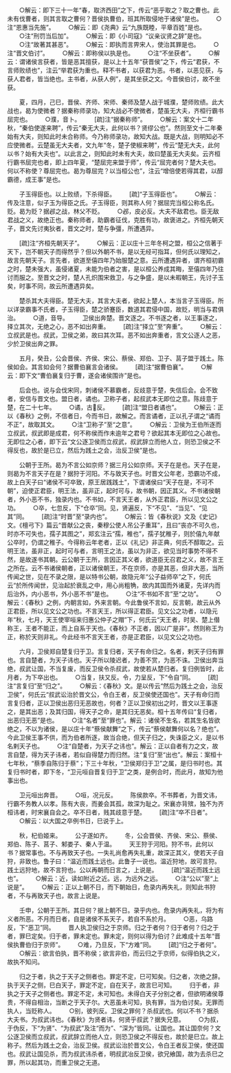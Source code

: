 <!-- { "loadSidebar": true } -->
　　○解云：即下三十一年“春，取济西田”之下，传云“恶乎取之？取之曹也。此未有伐曹者，则其言取之曹何？晋侯执曹伯，班其所取侵地于诸侯”是也。
　　○注“恩惠当先施”。
　　○解云：即《尧典》云“九族既睦，平章百姓”是也。
　　○注“刑罚当后加”。
　　○解云：即《小司寇》“议亲议贤之辞”是也。
　　○注“故著其甚恶”。
　　○解云：即执而言畀宋人，使治其罪是也。
　　○注“晋文伯讨”。
　　○解云：即称侯以执是也。
　　○注“不坐获者”。
　　○解云：谓诸侯言获者，皆是恶其擅获，是以上十五年“获晋侯”之下，传云“君获，不言师败绩也”，注云“举君获为重也。释不书者，以获君为恶。书者，以恶见获，与获人君者，皆当绝也。主书者，从获人例”，是其坐获之文。今晋侯伯讨，故不坐获。

　　夏，四月，己巳，晋侯、齐师、宋师、秦师及楚人战于城濮，楚师败绩。此大战也，曷为使微者？据秦称师录功，知大战必不使微者，楚虽无大夫，齐桓行霸书屈完也。
　　○濮，音卜。
　　[疏]注“据秦称师”。
　　○解云：案文十二年秋，“秦伯使遂来聘”，传云“秦无大夫，此何以书？贤缪公也”。然则至文十二年秦始有大夫，则知此时未合称师。今乃称师录功，故知大战。既是大战，则明知必不应使微者。云楚虽无大夫者，文九年“冬，楚子使椒来聘”，传云“楚无大夫，此何以书？始有大夫也”。以此言之，则知此时未有大夫，故曰楚虽无大夫矣。云齐桓行霸书屈完也者，即上四年夏，“楚屈完来盟于师”，传云“屈完者何？楚大夫也。何以不称使？尊屈完也。曷为尊屈完？以当桓公也”，注云“增倍使若得其君，以醇霸德，成王事”是也。

　　子玉得臣也。以上败绩，下杀得臣。
　　[疏]“子玉得臣也”。
　　○解云：传及注意，似子玉为得臣之氏。子玉得臣，则其称人何？据屈完当桓公称名氏。贬。曷为贬？据邲之战，林父不贬。
　　○邲，皮必反。大夫不敌君也。臣无敌君战之义，故绝正也。秦称师者，助霸者征伐，克胜有功，故褒进之。齐桓先朝天子，晋文先讨夷狄者，晋文之时，楚与争彊，所遭遇异。

　　[疏]注“齐桓先朝天子”。
　　○解云：正以庄十三年冬柯之盟，桓公之信著于天下，岂不朝天子而得然乎？但以外朝不书，是以无经可指耳，但何氏以理知之，故言先朝天子。言先者，欲道至僖四年乃始服楚之意。云所遭遇异者，谓齐桓初霸之时，楚未强大，虽侵诸夏，未能为伯者之害，是以桓公养成其晦，至僖四年乃往讨而服之。至晋文之时，楚人孔炽围宋救卫，与之争盛，是以未暇朝王，先讨子玉矣，时事不同，故云所遭遇异矣。

　　楚杀其大夫得臣。楚无大夫，其言大夫者，欲起上楚人，本当言子玉得臣。所以详录霸事不氏者，子玉得臣，楚之骄蹇臣，数道其君侵中国，故贬，明当与君俱治。
　　○道，音导。
　　卫侯出奔楚。晋文逐之。不书逐之者，以王事逐之，择立其次，无绝之心，恶不如出奔重。
　　[疏]注“择立”至“奔重”。
　　○解云：立叔武是也。叔武，卫侯之弟，故曰其次耳。恶不如出奔重者，言文公逐人之恶，少於卫侯出奔之罪。

　　五月，癸丑，公会晋侯、齐侯、宋公、蔡侯、郑伯、卫子、莒子盟于践土。陈侯如会。其言如会何？据曹伯襄言会诸侯。
　　[疏]注“据曹伯襄”。
　　○解云：即下文“曹伯襄复归于曹，遂会诸侯围许”是也。

　　后会也。说与会伐宋同，刺诸侯不慕霸者，反歧意于楚，失信后会。会不致者，安信与晋文也。盟日者，谲也。卫称子者，起叔武本无即位之意。陈歧意于楚，在二十七年。
　　○谲，古反。
　　[疏]注“盟日者谲也”。
　　○解云：正以《春秋》之例，不信者日，今而书日，故解之。而言谲者，正以孔子谓之“谲而不正”，故取其文。
　　○注“卫称子”至“之意”。
　　○解云：卫侯为王伯所逐而立叔武，叔武即是成君，何不称侯而作未逾年之君号？欲起其本无即位之心故也。无即位之心者，即下云“文公逐卫侯而立叔武，叔武辞立而他人立，则恐卫侯之不得反也，故於是已立，然后为践土之会，治反卫侯”是也。

　　公朝于王所。曷为不言公如京师？据三月公如京师。天子在是也。天子在是，则曷为不言天子在是？据狩于河阳。不与致天子也。时晋文公年老，恐霸功不成，故上白天子曰“诸侯不可卒致，原王居践践土”，下谓诸侯曰“天子在是，不可不朝”，迫使正君臣，明王法，虽非正，起时可与，故书朝，因正其义。不书诸侯朝者，外小恶不书，独录内也。不书如，不言天王者，从外正君臣，所以见文公之功。
　　○卒，七忽反，下“仓卒”同。见，贤遍反，下“不见”、“当见”、“见其”同。
　　[疏]注“时晋”至“录内也”。
　　○解云：皆《春秋说》文及《史记》文。《檀弓下》篇云“晋献公之丧，秦穆公使人吊公子重耳”，且曰“丧亦不可久也，时亦不可失也，孺子其图之”，郑玄注云“孺，稚也”，孺子犹稚子，则於僖九年献公卒时，仍谓之稚子。今得称云年老者，正以《礼记》非正典，何氏不醇取之。云明王法，虽非正，起时可与者，言明王之法，虽以为非正，欲见当时事势不得不然，是故遂书其朝。云公朝于王所，言因正其义者，欲道臣无召君之义，故不言王之所在。云不书诸侯朝者，正以诸侯朝王，不在京师，亦是其恶，但非大恶，当所传闻之世，见在不录之限，是以特书公朝，故隐元年“公子益师卒”之下，何氏云“於所传闻世，见治起於衰乱之中，用心尚粗觕，故内其国而外诸夏，先详内而后治外，内小恶书，外小恶不书”是也。
　　○注“不书如不言”至“之功”。
　　○解云：《春秋》之例，内朝言如，外来言朝。今此鲁侯不言如，反言朝，故云从外正君臣，所以见文公之功也。不言天王，所以得正君臣。见文公之功者，以隐元年“秋，七月，天王使宰咺来归惠公仲子之赗”下，何氏云“天王者，时吴、楚上僣称王，王者不能正，而上自系于天也。《春秋》不正者，因以广是非”。然则称王为正，称於天则非礼。今此经书不言天王者，亦是正君臣，以见文公之功也。

　　六月，卫侯郑自楚复归于卫。言复归者，天子有命归之。名者，剌天子归有罪也。言自楚者，为天子讳也。天子所以陵迟者，为善不赏，为恶不诛。卫侯出奔当绝，叔武让国，不当复废，而反卫侯令杀叔武，故使若从楚归者。复归例皆时，此月者，为下卒出也。
　　○当复，扶又反。令，力呈反，下“令自”同。
　　[疏]注“言复归”至“归之”。
　　○解云：《春秋》文。是以传云“然后为践土之会，治反卫侯”，何氏云“叔武讼治於晋文公，令白王者，反卫侯使还国也”。天子有命归而言复归者，正以卫侯出恶归无恶故也，何者？正以卫侯初出之时，晋文以王事逐之，是其出恶；及其归国，得天子之命，是其归无恶矣。桓十五年传曰“复归者，出恶归无恶”是也。
　　○注“名者”至“罪也”。解云：诸侯不生名，若其生名皆欲绝之，不以为诸侯，是以庄十年“蔡侯献舞”之下，传云“蔡侯献舞何以名？绝也”。今此卫侯王事不供，而为伯者所逐，故当合绝，但天子归之，失诛臣之义，是以书名剌天子也。
　　○注“自楚者，为天子之讳也”。解云：正以自者有力之文，故言自楚，得为天子讳者，若似自得楚力而归然。注“复归”至“出也”。解云：案桓十七年秋，“蔡季自陈归于蔡”；下三十年秋，“卫侯郑归于卫”之属，是归书时也。其复归书时者，即下冬，“卫元咺自晋复归于卫”之类，是例合时，而此月，故知为他事出也。

　　卫元咺出奔晋。
　　○咺，况元反。
　　陈侯款卒。不书葬者，为晋文讳，行霸不务教人以孝。陈有大丧，而姜会其孤，故深为耻之。宋襄亦背殡，独不为齐桓讳者，时宋襄自会之。卒不日者，贱其歧意于楚。
　　[疏]注“卒不日者”。
　　○解云：以大国之卒例书日，巳说于上。

　　秋，杞伯姬来。
　　公子遂如齐。
　　冬，公会晋侯、齐侯、宋公、蔡侯、郑伯、陈子、莒子、邾娄子、秦人于温。
　　天王狩于河阳。狩不书，此何以书？据常事也。不与再致天子也。一失礼尚愈再失礼重，故深正其义，使若天子自狩，非致也。鲁子曰：“温近而践土远也。此鲁子一说也。温近狩地，故可言狩。践土远狩地，故不言狩也。公以再朝而日言之，上说是。
　　[疏]“温近而践土远也”。
　　○解云：近，读如附近之近。远，为远外之远。
　　○注“公以”至“上说是”。
　　○解云：正以上朝不日，而下朝始日，危录内再失礼，则知此书狩者，不与再致天子也，故言上说是。

　　壬申，公朝于王所。其日何？据上朝不日。录乎内也。危录内再失礼，将为有义者所恶。不月而日者，自是诸侯不系天子，若自不系於月。
　　○恶，乌路反，下“恶卫”同。
　　晋人执卫侯归之于京师。归之于者何？归于者何？归之于者，罪巳定矣。归于者，罪未定也。罪未定，则何以得为伯讨？此难成十五年“晋侯执曹伯归于京师”。
　　○难，乃旦反，下“方难”同。
　　[疏]“归之于者何”。
　　○解云：欲言伯执，晋不称侯；欲言非伯，而云归之于京师，似得伯执之义，故执不知问。

　　归之于者，执之于天子之侧者也。罪定不定，巳可知矣。归之者，次绝之辞。执于天子之侧，巳白天子，罪定不定，自在天子，故言巳可知。
　　归于者，非执之于天子之侧者也。罪定不定，未可知也。未得白天子分别之者，但欲明诸侯尊贵，不得自相治，当断之于天子尔。大恶虽未可知，执有罪，当为伯讨矣。无罪而执人，当贬称人。
　　○别，彼列反。卫侯之罪何？杀叔武也。何以不书？据杀大夫书。为叔武讳也。《春秋》为贤者讳，何贤乎叔武？据失兄意。
　　○为叔，于伪反，下“为贤”、“为叔武”及注“而为”、“深为”皆同。让国也。其让国奈何？文公逐卫侯而立叔武，叔武辞立而他人立，则恐卫侯之不得反也，故於是巳立。故上称子。然后为践土之会，治反卫侯。叔武讼治於晋文公，令白王者反卫侯，使还国也。叔武让国见杀，而为叔武讳杀者，明叔武冶反卫侯，欲兄飨国，故为去杀巳之罪，所以起其功，而重卫侯之无道。
